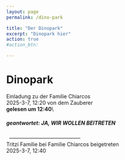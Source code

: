 ```yaml
---
layout: page
permalink: /dino-park

title: "Der Dinopark"
excerpt: "Dinopark hier"
action: true
#action_btn:

---
```


#  Dinopark
Einladung zu der Familie Chiarcos\
2025-3-7, 12:20 von dem Zauberer\
**gelesen um 12:40**\
##### geantwortet: JA, WIR WOLLEN BEITRETEN
&nbsp;
–––––––––––––––––––––––––––\
Tritzi Familie bei Familie Chiarcos beigetreten\
2025-3-7, 12:40
